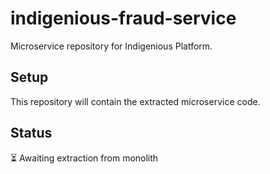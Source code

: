 # indigenious-fraud-service

Microservice repository for Indigenious Platform.

## Setup

This repository will contain the extracted microservice code.

## Status

⏳ Awaiting extraction from monolith

